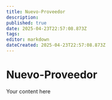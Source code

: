 ```yaml
---
title: Nuevo-Proveedor
description: 
published: true
date: 2025-04-23T22:57:08.873Z
tags: 
editor: markdown
dateCreated: 2025-04-23T22:57:08.873Z
---
```


# Nuevo-Proveedor

Your content here